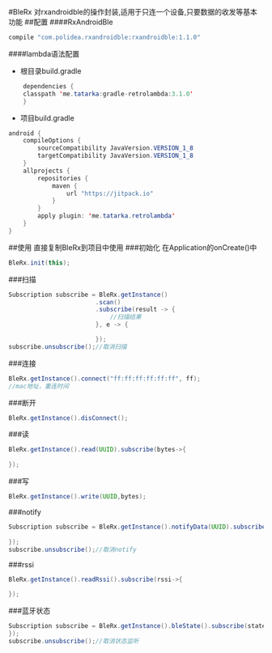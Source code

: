 #BleRx
对rxandroidble的操作封装,适用于只连一个设备,只要数据的收发等基本功能
##配置
####RxAndroidBle  
```java
compile "com.polidea.rxandroidble:rxandroidble:1.1.0"
```
####lambda语法配置
* 根目录build.gradle
```java
    dependencies {
    classpath 'me.tatarka:gradle-retrolambda:3.1.0'
    }
```
* 项目build.gradle
```java
android {
    compileOptions {
        sourceCompatibility JavaVersion.VERSION_1_8
        targetCompatibility JavaVersion.VERSION_1_8
    }
    allprojects {
        repositories {
            maven {
                url "https://jitpack.io"
            }
        }
        apply plugin: 'me.tatarka.retrolambda'
    }
}
```

##使用
直接复制BleRx到项目中使用
###初始化
在Application的onCreate()中
```java
BleRx.init(this);
```
###扫描
```java
Subscription subscribe = BleRx.getInstance()
                        .scan()
                        .subscribe(result -> {
                            //扫描结果
                        }, e -> {

                        });
subscribe.unsubscribe();//取消扫描
```
###连接
```java
BleRx.getInstance().connect("ff:ff:ff:ff:ff:ff", ff);
//mac地址，重连时间
```
###断开
```java
BleRx.getInstance().disConnect();
```
###读
```java
BleRx.getInstance().read(UUID).subscribe(bytes->{
                    
});
```
###写
```java
BleRx.getInstance().write(UUID,bytes);
```
###notify
```java
Subscription subscribe = BleRx.getInstance().notifyData(UUID).subscribe(bytes -> {
                    
});
subscribe.unsubscribe();//取消notify
```
###rssi
```java
BleRx.getInstance().readRssi().subscribe(rssi->{

});
```
###蓝牙状态
```java
Subscription subscribe = BleRx.getInstance().bleState().subscribe(state -> {
});
subscribe.unsubscribe();//取消状态监听
```
